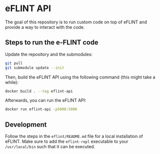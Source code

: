 # eFLINT API

The goal of this repository is to run custom code on top of eFLINT and provide a way to interact with the code.

## Steps to run the e-FLINT code

Update the repository and the submodules:

```bash
git pull
git submodule update --init
```

Then, build the eFLINT API using the following command (this might take a while):

```bash
docker build . --tag eflint-api
```

Afterwards, you can run the eFLINT API:

```bash
docker run eflint-api -p5000:5000
```

## Development

Follow the steps in the `eflint/README.md` file for a local installation of eFLINT. Make sure to add the `eflint-repl` executable to your `/usr/local/bin` such that it can be executed.